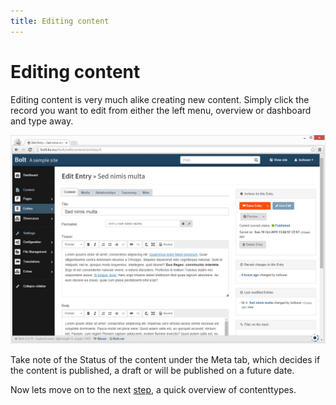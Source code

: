 ```yaml
---
title: Editing content
---
```

Editing content
===============

Editing content is very much alike creating new content. Simply click the
record you want to edit from either the left menu, overview or dashboard
and type away.

<a href="/files/screenshots/edit-content.png" class="popup"><img src="/files/screenshots/edit-content.png" width="590"></a><br>

Take note of the Status of the content under the Meta tab, which decides if the
content is published, a draft or will be published on a future date.

Now lets move on to the next [step](contenttypes), a quick overview of
contenttypes.
